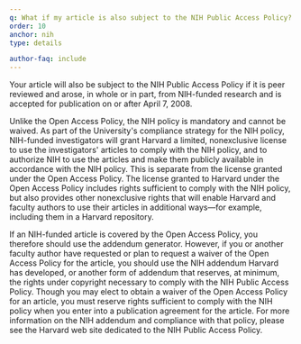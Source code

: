 ```yaml
---
q: What if my article is also subject to the NIH Public Access Policy?
order: 10
anchor: nih
type: details

author-faq: include
---
```


Your article will also be subject to the NIH Public Access Policy if it is peer reviewed and arose, in whole or in part, from NIH-funded research and is accepted for publication on or after April 7, 2008.

Unlike the Open Access Policy, the NIH policy is mandatory and cannot be waived. As part of the University's compliance strategy for the NIH policy, NIH-funded investigators will grant Harvard a limited, nonexclusive license to use the investigators' articles to comply with the NIH policy, and to authorize NIH to use the articles and make them publicly available in accordance with the NIH policy. This is separate from the license granted under the Open Access Policy. The license granted to Harvard under the Open Access Policy includes rights sufficient to comply with the NIH policy, but also provides other nonexclusive rights that will enable Harvard and faculty authors to use their articles in additional ways—for example, including them in a Harvard repository.

If an NIH-funded article is covered by the Open Access Policy, you therefore should use the addendum generator. However, if you or another faculty author have requested or plan to request a waiver of the Open Access Policy for the article, you should use the NIH addendum Harvard has developed, or another form of addendum that reserves, at minimum, the rights under copyright necessary to comply with the NIH Public Access Policy. Though you may elect to obtain a waiver of the Open Access Policy for an article, you must reserve rights sufficient to comply with the NIH policy when you enter into a publication agreement for the article. For more information on the NIH addendum and compliance with that policy, please see the Harvard web site dedicated to the NIH Public Access Policy.
